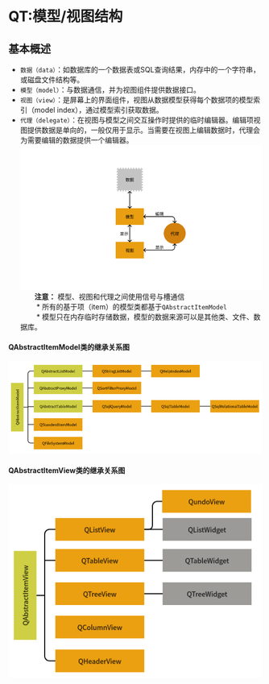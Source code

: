 # QT:模型/视图结构

## 基本概述
* `数据（data）`：如数据库的一个数据表或SQL查询结果，内存中的一个字符串，或磁盘文件结构等。
* `模型（model）`：与数据通信，并为视图组件提供数据接口。
* `视图（view）`：是屏幕上的界面组件，视图从数据模型获得每个数据项的模型索引（model index），通过模型索引获取数据。
* `代理（delegate）`：在视图与模型之间交互操作时提供的临时编辑器。编辑项视图提供数据是单向的，一般仅用于显示。当需要在视图上编辑数据时，代理会为需要编辑的数据提供一个编辑器。<br>
  ![](images/模型-视图连接结构.png) <br>
&emsp;&emsp;**注意：** 模型、视图和代理之间使用信号与槽通信<br>
&emsp;&emsp; * 所有的基于项（item）的模型类都基于`QAbstractItemModel`<br>
&emsp;&emsp; * 模型只在内存临时存储数据，模型的数据来源可以是其他类、文件、数据库。<br>
#### QAbstractItemModel类的继承关系图
  ![](images/QAbstractItemModel类继承关系.png) <br>
#### QAbstractItemView类的继承关系图
  ![](images/QAbstractItemView.png) <br>
## 
